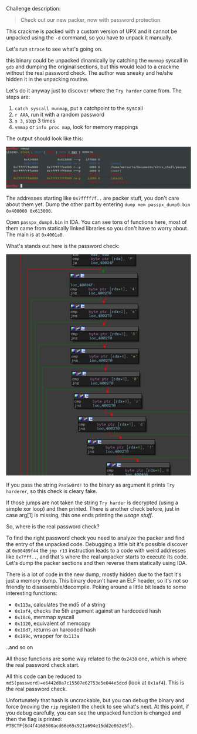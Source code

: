 Challenge description:

> Check out our new packer, now with password protection.

This crackme is packed with a custom version of UPX and it cannot be unpacked using the `-d` command, so you have to unpack it manually.

Let's run `strace` to see what's going on.

this binary could be unpacked dinamically by catching the `munmap` syscall in `gdb` and dumping the original sections, but this would lead to a crackme without the real password check. The author was sneaky and he/she hidden it in the unpacking routine.

Let's do it anyway just to discover where the `Try harder` came from.
The steps are:
1. `catch syscall munmap`, put a catchpoint to the syscall
2. `r AAA`, run it with a random password
3. `s 3`, step 3 times
4. `vmmap` or `info proc map`, look for memory mappings

The output should look like this:

![alt text](proc_map.png)

The addresses starting like `0x7ffff7f..` are packer stuff, you don't care about them yet. Dump the other part by entering `dump mem passpx_dump0.bin 0x400000 0x613000`.

Open `passpx_dump0.bin` in IDA. You can see tons of functions here, most of them came from statically linked libraries so you don't have to worry about.
The main is at `0x4001a0`.

What's stands out here is the password check:

![alt text](fake_check.png)

If you pass the string `PasSw0rd!` to the binary as argument it prints `Try harderer`, so this check is cleary fake.

If those jumps are not taken the string `Try harder` is decrypted (using a simple xor loop) and then printed.
There is another check before, just in case arg[1] is missing, this one ends printing the _usage stuff_.

So, where is the real password check?

To find the right password check you need to analyze the packer and find the entry of the unpacked code.
Debugging a little bit it's possible discover at `0x00409f44` the `jmp r13` instruction leads to a code with weird addresses like `0x7fff..`, and that's where the real unpacker starts to execute its code. Let's dump the packer sections and then reverse them statically using IDA.

There is a lot of code in the new dump, mostly hidden due to the fact it's just a memory dump. This binary doesn't have an ELF header, so it's not so friendly to disassemble/decompile.
Poking around a little bit leads to some interesting functions:
* `0x113a`, calculates the md5 of a string
* `0x1af4`, checks the 5th argument against an hardcoded hash
* `0x10c6`, memmap syscall
* `0x1120`, equivalent of memcopy
* `0x18d7`, returns an harcoded hash
* `0x199c`, wrapper for `0x113a`

..and so on

All those functions are some way related to the `0x2438` one, which is where the real password check start.

All this code can be reduced to `md5(password)=e6442d0a7c15507e62753e5e044e5dcd` (look at `0x1af4`). This is the real password check.

Unfortunately that hash is uncrackable, but you can debug the binary and force (moving the `rip` register) the check to see what's next.
At this point, if you debug carefully, you can see the unpacked function is changed and then the flag is printed: `PTBCTF{8d4f4168500acd66e65c921a694e15dd2e862e5f}`.